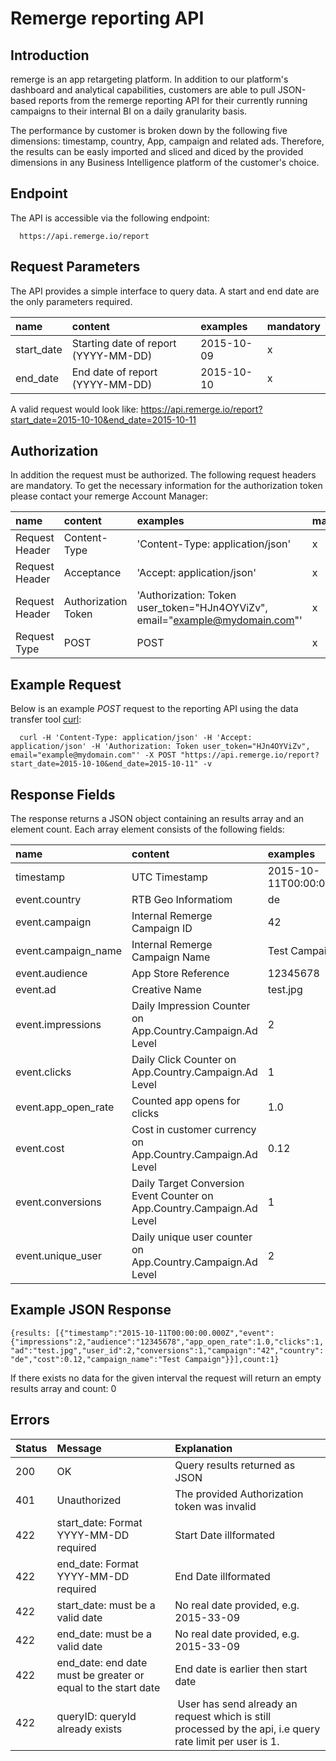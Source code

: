 # Remerge reporting API

## Introduction
remerge is an app retargeting platform. In addition to our platform's dashboard and analytical capabilities, customers are able to pull JSON-based reports from the remerge reporting API for their currently running campaigns to their internal BI on a daily granularity basis. 

The performance by customer is broken down by the following five dimensions: timestamp, country, App, campaign and related ads. Therefore, the results can be easly imported and sliced and diced by the provided dimensions in any Business Intelligence platform of the customer's choice. 

## Endpoint

The API is accessible via the following endpoint:

      https://api.remerge.io/report

## Request Parameters

The API provides a simple interface to query data. A start and end date are the only parameters required. 

name | content | examples | mandatory
:------------ | :------------- | :------------ | :------------
start_date| Starting date of report (YYYY-MM-DD)|2015-10-09| x
end_date|End date of report (YYYY-MM-DD)|2015-10-10| x

A valid request would look like: https://api.remerge.io/report?start_date=2015-10-10&end_date=2015-10-11

## Authorization

In addition the request must be authorized. The following request headers are mandatory. To get the necessary information for the authorization token please contact your remerge Account Manager:

name | content | examples | mandatory
:------------ | :------------- | :------------ | :------------
Request Header | Content-Type | 'Content-Type: application/json' | x
Request Header | Acceptance  | 'Accept: application/json' | x
Request Header | Authorization Token | 'Authorization: Token user_token="HJn4OYViZv", email="example@mydomain.com"'| x
Request Type | POST | POST | x

## Example Request

Below is an example *POST* request to the reporting API using the data transfer tool  [curl](http://curl.haxx.se/docs/manpage.html):

      curl -H 'Content-Type: application/json' -H 'Accept: application/json' -H 'Authorization: Token user_token="HJn4OYViZv", email="example@mydomain.com"' -X POST "https://api.remerge.io/report?start_date=2015-10-10&end_date=2015-10-11" -v


## Response Fields
The response returns a JSON object containing an results array and an element count. Each array element consists of the following fields:

name | content | examples
:------------ | :------------- | :------------
timestamp | UTC Timestamp| 2015-10-11T00:00:00.000Z
event.country| RTB Geo Informatiom | de
event.campaign|Internal Remerge Campaign ID| 42
event.campaign_name|Internal Remerge Campaign Name| Test Campaign
event.audience | App Store Reference | 12345678
event.ad|Creative Name| test.jpg
event.impressions|Daily Impression Counter on App.Country.Campaign.Ad Level| 2
event.clicks|Daily Click Counter on App.Country.Campaign.Ad Level| 1
event.app_open_rate | Counted app opens for clicks | 1.0
event.cost| Cost in customer currency on App.Country.Campaign.Ad Level| 0.12
event.conversions|Daily Target Conversion Event Counter on App.Country.Campaign.Ad Level| 1
event.unique_user|Daily unique user counter on App.Country.Campaign.Ad Level|2

## Example JSON Response
```{results: [{"timestamp":"2015-10-11T00:00:00.000Z","event":{"impressions":2,"audience":"12345678","app_open_rate":1.0,"clicks":1,"ad":"test.jpg","user_id":2,"conversions":1,"campaign":"42","country":"de","cost":0.12,"campaign_name":"Test Campaign"}}],count:1}```

If there exists no data for the given interval the request will return an empty results array and count: 0 

## Errors

Status | Message | Explanation
:------------ | :------------- | :------------
200| OK | Query results returned as JSON
401| Unauthorized | The provided Authorization token was invalid
422| start_date: Format YYYY-MM-DD required | Start Date illformated
422| end_date: Format YYYY-MM-DD required | End Date illformated
422| start_date: must be a valid date | No real date provided, e.g. 2015-33-09
422| end_date: must be a valid date | No real date provided, e.g. 2015-33-09
422| end_date: end date must be greater or equal to the start date | End date is earlier then start date
422| queryID: queryId already exists | User has send already an request which is still processed by the api, i.e query rate limit per user is 1.  
